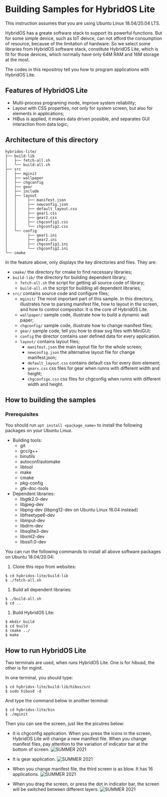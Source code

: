 # Building Samples for HybridOS Lite

This instruction assumes that you are using Ubuntu Linux 18.04/20.04 LTS.

HybridOS has a greate software stack to support its powerful functions. But for some simple device, such as IoT deivce, can not afford the consumption of resource, because of the limitation of hardware. So we select some libraries from HybridOS software stack, constitute HybridOS Lite, which is fit for those devices, which normally have only 64M RAM and 16M storage at the most.

The codes in this repositroy tell you how to program applications with HybridOS Lite.

## Features of HybridOS Lite  

- Multi-process programing mode, improve system reliability;
- Layout with CSS properties, not only for system screen, but also for elements in applications;
- HiBus is applied, it makes data driven possible, and separates GUI interaction from data logic;

## Architecture of this directory  

```
hybridos-lite/
├── build-lib
│   ├── fetch-all.sh
│   └── build-all.sh
├── src
│   ├── mginit
│   ├── wallpaper
│   ├── chgconfig
│   ├── gear
│   ├── include 
│   ├── layout
│   │     ├── manifest.json
│   │     ├── newconfig.json
│   │     ├── default_layout.css
│   │     ├── gear1.css
│   │     ├── gear2.css
│   │     ├── chgconfig1.css
│   │     └── chgconfig2.css
│   └── config
│         ├── gear1.ini
│         ├── gear2.ini
│         ├── chgconfig1.ini
│         └── chgconfig2.ini
└── cmake 
```

In the feature above, only displays the key directories and files. They are:

- `cmake/` the directory for cmake to find necessary libraries;
- `build-lib/` the directory for building dependent library;
  - `fetch-all.sh` the script for getting all source code of library;
  - `build-all.sh` the script for building all dependent libraries;
- `src/` contains source code and configure files;
  - `mginit/` The most important part of this sample. In this directory, illustrates how to parsing manifest file, how to layout in the screen, and how to control compositor. It is the core of HybridOS Lite.
  - `wallpaper/` sample code, illustrate how to build a dynamic wall paper;
  - `chgconfig/` sample code, illustrate how to change manifest files;
  - `gear/` sample code, tell you how to draw svg files with MiniGUI;
  - `config` the director contains user defined data for every application. 
  - `layout/` contains layout files;
    - `manifest.json` the main layout file for the whole screen;
    - `newconfig.json` the alternative layout file for change manifest.json;
    - `default_layout.css` contains default css for every dom element;
    - `gearx.css` css files for gear when runns with different width and height;
    - `chgconfigx.css` css files for chgconfig when runns with different width and height.

## How to building the samples  

### Prerequisites

You should run `apt install <package_name>` to install the following packages on your Ubuntu Linux.

* Building tools:
   * git
   * gcc/g++
   * binutils
   * autoconf/automake
   * libtool
   * make
   * cmake
   * pkg-config
   * gtk-doc-tools
* Dependent libraries:
   * libgtk2.0-dev
   * libjpeg-dev
   * libpng-dev (libpng12-dev on Ubuntu Linux 16.04 instead)
   * libfreetype6-dev
   * libinput-dev
   * libdrm-dev
   * libsqlite3-dev
   * libxml2-dev
   * libssl1.0-dev

You can run the following commands to install all above software packages on Ubuntu 18.04/20.04:

1. Clone this repo from websites:

```
$ cd hybridos-lite/build-lib
$ ./fetch-all.sh
```

1. Build all dependent libraries:

```
$ ./build-all.sh
$ cd ..
```

1. Build HybridOS Lite:

```
$ mkdir build
$ cd build
$ cmake ../
$ make
```

## How to run HybridOS Lite  

Two terminals are used, when runs HybridOS Lite. One is for hibusd, the other is for mginit.

In one terminal, you should type:

```
$ cd hybridos-lite/build-lib/hibus/src 
$ sudo hibusd -d
```

And type the command below in another terminal:
```
$ cd hybridos-lite/bin 
$ ./mginit
```

Then you can see the screen, just like the picutres below:

- It is chgconfig application. When you press the icons in the screen, HybridOS Lite will change a new manifest file. When you change manifest files, pay attention to the variation of indicator bar at the bottom of screen.
![SUMMER 2021](summer2021/figures/chgconfig.png)

- It is gear application. 
![SUMMER 2021](summer2021/figures/gear.png)

- When you change manifest file, the third screen is as blow. It has 16 applications.
![SUMMER 2021](summer2021/figures/multi.png)

- When you drag the screen, or press the dot in indicator bar, the screen will be switched between different layers.
![SUMMER 2021](summer2021/figures/drag.png)
